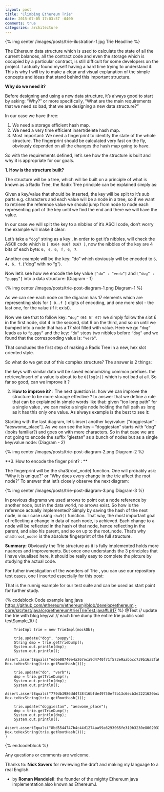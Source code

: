 ```yaml
---
layout: post
title: "Climbing Ethereum Trie"
date: 2015-07-05 17:03:57 -0400
comments: true
categories: architecture
---
```

{% img center /images/posts/trie-ilustration-1.jpg Trie Headline %}


The Ethereum data structure which is used to calculate the state of all the current balances, all the contract code and even the storage which is occupied by a particular contract, is still difficult for some developers on the project. I actually found myself having a hard time trying to understand it. This is why I will try to make a clear and visual explanation of the simple concepts and ideas that stand behind this important structure. 

**Why do we need it?**

Before designing and using a new data structure, it’s always good to start by asking: “Why?” or more specifically, “What are the main requirements that we need so bad, that we are designing a new data structure?”

In our case we have three:

1. We need a storage efficient hash map.
2. We need a very time efficient insert/delete hash map.
3. Most important: We need a fingerprint to identify the state of the whole structure. The fingerprint should be calculated very fast on the fly, obviously depended on all the changes the hash map going to have.

So with the requirements defined, let’s see how the structure is built and why it is appropriate for our goals.

**1. How is the structure built?**

The structure will be a tree, which will be built on a principle of what is known as a Radix Tree, the Radix Tree principle can be explained simply as:

Given a key/value that should be inserted, the key will be split to it’s sub parts e.g. characters and each value will be a node in a tree, so if we want to retrieve the reference value we should jump from node to node each representing part of the key until we find the end and there we will have the value.

In our case we will split the key to a nibbles of it’s ASCII code, don’t worry the example will make it clear:

Let’s take a `“dog”` string as a key , in order to get it’s nibbles, will check the ASCII code which is `[ 0x64 0x6f 0x67 ]`, now the nibbles of the key are 4 bits of each byte: `6, 4, 6, f, 6, 7`.

Another example will be the key: “do” which obviously will be encoded to `6, 4, 6, f`. (“dog” with no “g”).

Now let’s see how we encode the key value `[“do” : “verb”]` and `[“dog” : “puppy”]` into a data structure: (Diagram - 1)

{% img center /images/posts/trie-post-diagram-1.png Diagram-1 %}

As we can see each node on the digaram has 17 elements which are representing slots for `[ 0..f ]` digits of encoding, and one more slot  - the last one, for the value (if it exist).

Now we see that to follow key: `“dog”` `(64 6f 67)` we simply follow the slot 6 in the first node, slot 4 in the second, slot 6 on the third, and so on until we bumped into a node that has a 17 slot  filled with value. Here we go `“dog”` leads as to `“puppy”` and the key: `“do”` stops two nibbles before `“dog”` and we found that the corresponding value is: `“verb”`.

That concludes the first step of making a Radix Tree in a new, hex slot oriented style.

So what do we get out of this complex structure? The answer is 2 things:

the keys with similar data will be saved economizing common prefixes.
the retrieve/insert of a value is about to be `O(log(n))` which is not bad at all.
 So far so good, can we improve it ? 


2. **How to improve it?** : The next question is: how we can improve the structure to be more storage effective ? to answer that we define a rule that can be explained in simple words like that: given “too long path” for a single value , we can make a single node holding the full path as long as it has this only one value. As always example is the best to see it:  

Starting with the last diagram, let’s insert another key/value: [“doggiestan” : “aeswome_place”]. As we can see the key – “doggiestan” starts with “dog” (looks familiar?) and goes on with more characters. So in that case we are not going to encode the suffix “giestan” as a bunch of nodes but as a single key/value node: (Diagram - 2)

{% img center /images/posts/trie-post-diagram-2.png Diagram-2 %}

**3. How to encode the finger print? :  **

The fingerprint will be the sha3(root_node) function. One will probably ask: “Why it is unique?” or “Why does every change in the trie affect the root node?”  To answer that let’s closely observe the next diagram:

{% img center /images/posts/trie-post-diagram-3.png Diagram-3 %}


In previous diagrams we used arrows to point out a node reference by another node, but in the data world, no arrows exist. So how is the reference actually implemented? Simply by saving the hash of the next node, in our case using `sha3()` function. That way, the most important goal of reflecting a change in data of each node, is achieved. Each change to a node will be reflected in the hash of that node, hence reflecting in the parent, and also his parent, and so on up to the root_node. That’s why `sha3(root_node)` is the absolute fingerprint of the full structure.

**Summary:**  Obviously the Trie structure as it is fully implemented holds more nuances and improvements. But once one understands the 3 principles that I have visualised here, it should be really easy to complete the picture by studying the actual code.

For futher investigation of the wonders of Trie , you can use our repository test cases, one I inserted especially for this post:

That is the runnig example for our test suite and can be used as start point for further study.

{% codeblock Code example lang:java https://github.com/ethereum/ethereumj/blob/develop/ethereumj-core/src/test/java/org/ethereum/trie/TrieTest.java#L917 %}
    @Test // update the trie with blog key/val
          // each time dump the entire trie
    public void testSample_1() {

        TrieImpl trie = new TrieImpl(mockDb);

        trie.update("dog", "puppy");
        String dmp = trie.getTrieDump();
        System.out.println(dmp);
        System.out.println();
        Assert.assertEquals("ed6e08740e4a267eca9d4740f71f573e9aabbcc739b16a2fa6c1baed5ec21278", Hex.toHexString(trie.getRootHash()));

        trie.update("do", "verb");
        dmp = trie.getTrieDump();
        System.out.println(dmp);
        System.out.println();
        Assert.assertEquals("779db3986dd4f38416bfde49750ef7b13c6ecb3e2221620bcad9267e94604d36", Hex.toHexString(trie.getRootHash()));

        trie.update("doggiestan", "aeswome_place");
        dmp = trie.getTrieDump();
        System.out.println(dmp);
        System.out.println();
        Assert.assertEquals("8bd5544747b4c44d1274aa99a6293065fe319b3230e800203317e4c75a770099", Hex.toHexString(trie.getRootHash()));
    }
{% endcodeblock %}

Any questions or comments are welcome.

Thanks to: **Nick Savers** for reviewing the draft and making my language to a real English.

* by **Roman Mandeleil**: the founder of the mighty Ethereum java implementation also known as EthereumJ.

